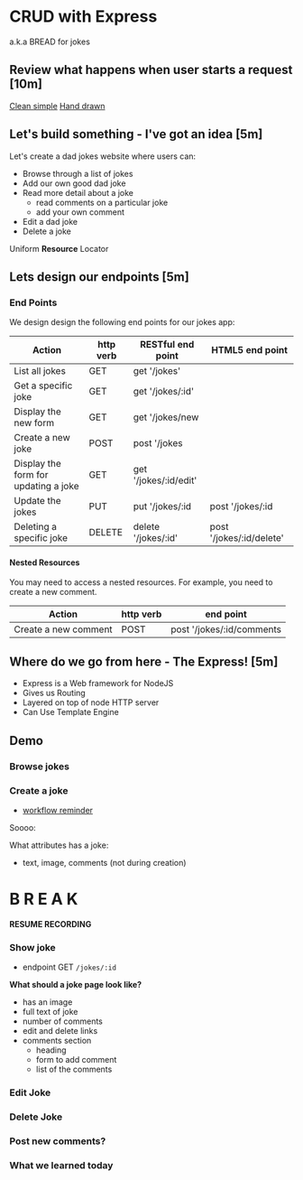 CRUD with Express
===

a.k.a BREAD for jokes

## Review what happens when user starts a request [10m]

[Clean simple](https://s3.amazonaws.com/codecademy-content/projects/3/request-response-cycle-dynamic.svg)
[Hand drawn](https://i.imgur.com/t1I0qON.jpg)

## Let's build something - I've got an idea [5m]

Let's create a dad jokes website where users can:

- Browse through a list of jokes
- Add our own good dad joke
- Read more detail about a joke
  - read comments on a particular joke
  - add your own comment
- Edit a dad joke
- Delete a joke

Uniform **Resource** Locator


## Lets design our endpoints [5m]

### End Points

We design design the following end points for our jokes app:

| Action                                | http verb | RESTful end point        | HTML5 end point                |
| ------------------------------------- | --------- | ------------------------ | ------------------------ |
| List all jokes                        | GET       | get '/jokes'             |                          |
| Get a specific joke                    | GET       | get '/jokes/:id'         |                          |
| Display the new form                  | GET       | get '/jokes/new          |                          |
| Create a new joke                     | POST      | post '/jokes             |                          |
| Display the form for updating a joke  | GET       | get '/jokes/:id/edit'    |                          |
| Update the jokes                      | PUT       | put '/jokes/:id          | post '/jokes/:id    |
| Deleting a specific joke               | DELETE    | delete '/jokes/:id'      | post '/jokes/:id/delete' |

#### Nested Resources

You may need to access a nested resources. For example, you need to create a new comment.

| Action               | http verb | end point                  |
| -------------------- | --------- | -------------------------- |
| Create a new comment | POST      | post '/jokes/:id/comments |


## Where do we go from here - The Express! [5m]

- Express is a Web framework for NodeJS
- Gives us Routing
- Layered on top of node HTTP server
- Can Use Template Engine

## Demo

### Browse jokes

### Create a joke

- [workflow reminder](https://s3.amazonaws.com/codecademy-content/projects/3/two-turns-post.svg)

Soooo:


What attributes has a joke:

- text, image, comments (not during creation)




# B R E A K
**RESUME RECORDING**


### Show joke

- endpoint GET `/jokes/:id`

**What should a joke page look like?**

- has an image
- full text of joke
- number of comments
- edit and delete links
- comments section
  + heading
  + form to add comment
  + list of the comments

### Edit Joke

### Delete Joke

### Post new comments?

### What we learned today
